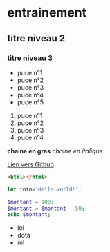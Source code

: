 # entrainement
## titre niveau 2 
### titre niveau 3

+ puce n°1
+ puce n°2
+ puce n°3
+ puce n°4
+ puce n°5

1. puce n°1
2. puce n°2
3. puce n°3
4. puce n°4


**chaine en gras**
*chaine en italique*

[Lien vers Github](https://github.com)

```html
<html></html>
```

```javascript
let toto="Hello world!";
```

```php
$montant = 100;
$montant = $montant - 50;
echo $montant;
```

+ lol
+ dota
+ ml

